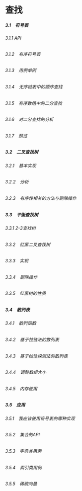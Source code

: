 查找
========
##### 3.1　符号表
###### 3.1.1 API
###### 3.1.2　有序符号表
###### 3.1.3　用例举例
###### 3.1.4　无序链表中的顺序查找
###### 3.1.5　有序数组中的二分查找
###### 3.1.6　对二分查找的分析
###### 3.1.7　预览

##### 3.2　二叉查找树
###### 3.2.1　基本实现
###### 3.2.2　分析
###### 3.2.3　有序性相关的方法与删除操作

##### 3.3　平衡查找树
###### 3.3.1  2-3查找树
###### 3.3.2　红黑二叉查找树
###### 3.3.3　实现
###### 3.3.4　删除操作
###### 3.3.5　红黑树的性质

##### 3.4　散列表
###### 3.4.1　散列函数
###### 3.4.2　基于拉链法的散列表
###### 3.4.3　基于线性探测法的散列表
###### 3.4.4　调整数组大小
###### 3.4.5　内存使用

##### 3.5　应用
###### 3.5.1　我应该使用符号表的哪种实现
###### 3.5.2　集合的API
###### 3.5.3　字典类用例
###### 3.5.4　索引类用例
###### 3.5.5　稀疏向量














